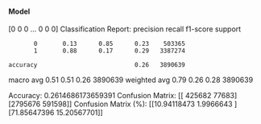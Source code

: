 #### Model
[0 0 0 ... 0 0 0]
Classification Report:
              precision    recall  f1-score   support

           0       0.13      0.85      0.23    503365
           1       0.88      0.17      0.29   3387274

    accuracy                           0.26   3890639
   macro avg       0.51      0.51      0.26   3890639
weighted avg       0.79      0.26      0.28   3890639

Accuracy: 0.2614686173659391
Confusion Matrix:
[[ 425682   77683]
 [2795676  591598]]
Confusion Matrix (%):
[[10.94118473  1.9966643 ]
 [71.85647396 15.20567701]]
